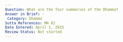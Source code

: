 ```yaml
---
Question: What are the four summaries of the Dhamma?
Answer in Brief: -
 Category: Dhamma
Sutta References: MN 82
Date Entered: April 2, 2025
Review Status: Not started
---
```

